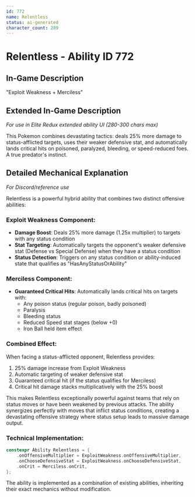 ```yaml
---
id: 772
name: Relentless
status: ai-generated
character_count: 289
---
```


# Relentless - Ability ID 772

## In-Game Description
"Exploit Weakness + Merciless"

## Extended In-Game Description
*For use in Elite Redux extended ability UI (280-300 chars max)*

This Pokemon combines devastating tactics: deals 25% more damage to status-afflicted targets, uses their weaker defensive stat, and automatically lands critical hits on poisoned, paralyzed, bleeding, or speed-reduced foes. A true predator's instinct.

## Detailed Mechanical Explanation
*For Discord/reference use*

Relentless is a powerful hybrid ability that combines two distinct offensive abilities:

### Exploit Weakness Component:
- **Damage Boost**: Deals 25% more damage (1.25x multiplier) to targets with any status condition
- **Stat Targeting**: Automatically targets the opponent's weaker defensive stat (Defense vs Special Defense) when they have a status condition
- **Status Detection**: Triggers on any status condition or ability-induced state that qualifies as "HasAnyStatusOrAbility"

### Merciless Component:
- **Guaranteed Critical Hits**: Automatically lands critical hits on targets with:
  - Any poison status (regular poison, badly poisoned)
  - Paralysis
  - Bleeding status
  - Reduced Speed stat stages (below +0)
  - Iron Ball held item effect

### Combined Effect:
When facing a status-afflicted opponent, Relentless provides:
1. 25% damage increase from Exploit Weakness
2. Automatic targeting of weaker defensive stat
3. Guaranteed critical hit (if the status qualifies for Merciless)
4. Critical hit damage stacks multiplicatively with the 25% boost

This makes Relentless exceptionally powerful against teams that rely on status moves or have been weakened by previous attacks. The ability synergizes perfectly with moves that inflict status conditions, creating a devastating offensive strategy where status setup leads to massive damage output.

### Technical Implementation:
```cpp
constexpr Ability Relentless = {
    .onOffensiveMultiplier = ExploitWeakness.onOffensiveMultiplier,
    .onChooseDefensiveStat = ExploitWeakness.onChooseDefensiveStat,
    .onCrit = Merciless.onCrit,
};
```

The ability is implemented as a combination of existing abilities, inheriting their exact mechanics without modification.